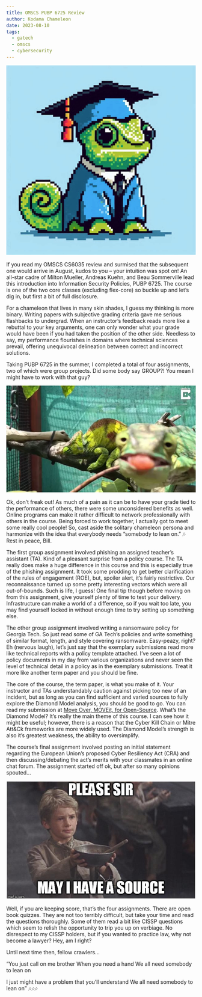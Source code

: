 ```yaml
---
title: OMSCS PUBP 6725 Review
author: Kodama Chameleon
date: 2023-08-10
tags:
  - gatech
  - omscs
  - cybersecurity
---
```

![Gatech](/static/img/gatech_omscs.png)

If you read my OMSCS CS6035 review and surmised that the subsequent one would arrive in August, kudos to you – your intuition was spot on! An all-star cadre of Milton Mueller, Andreas Kuehn, and Beau Sommerville lead this introduction into Information Security Policies, PUBP 6725. The course is one of the two core classes (excluding flex-core) so buckle up and let’s dig in, but first a bit of full disclosure.

For a chameleon that lives in many skin shades, I guess my thinking is more binary. Writing papers with subjective grading criteria gave me serious flashbacks to undergrad. When an instructor’s feedback reads more like a rebuttal to your key arguments, one can only wonder what your grade would have been if you had taken the position of the other side. Needless to say, my performance flourishes in domains where technical sciences prevail, offering unequivocal delineation between correct and incorrect solutions.

Taking PUBP 6725 in the summer, I completed a total of four assignments, two of which were group projects. Did some body say GROUP?! You mean I might have to work with that guy?

![image](/static/img/image.webp)

Ok, don’t freak out! As much of a pain as it can be to have your grade tied to the performance of others, there were some unconsidered benefits as well. Online programs can make it rather difficult to network professionally with others in the course. Being forced to work together, I actually got to meet some really cool people! So, cast aside the solitary chameleon persona and harmonize with the idea that everybody needs “somebody to lean on.” 🎶 Rest in peace, Bill.

The first group assignment involved phishing an assigned teacher’s assistant (TA). Kind of a pleasant surprise from a policy course. The TA really does make a huge difference in this course and this is especially true of the phishing assignment. It took some prodding to get better clarification of the rules of engagement (ROE), but, spoiler alert, it’s fairly restrictive. Our reconnaissance turned up some pretty interesting vectors which were all out-of-bounds. Such is life, I guess! One final tip though before moving on from this assignment, give yourself plenty of time to test your delivery. Infrastructure can make a world of a difference, so if you wait too late, you may find yourself locked in without enough time to try setting up something else.

The other group assignment involved writing a ransomware policy for Georgia Tech. So just read some of GA Tech’s policies and write something of similar format, length, and style covering ransomware. Easy-peazy, right? Eh (nervous laugh), let’s just say that the exemplary submissions read more like technical reports with a policy template attached. I’ve seen a lot of policy documents in my day from various organizations and never seen the level of technical detail in a policy as in the exemplary submissions. Treat it more like another term paper and you should be fine.

The core of the course, the term paper, is what you make of it. Your instructor and TAs understandably caution against picking too new of an incident, but as long as you can find sufficient and varied sources to fully explore the Diamond Model analysis, you should be good to go. You can read my submission at [Move Over, MOVEit, for Open-Source](/post/2023-07-26_Move%20Over%20MOVEIT%20for%20Open%20Source.md). What’s the Diamond Model? It’s really the main theme of this course. I can see how it might be useful; however, there is a reason that the Cyber Kill Chain or Mitre Att&Ck frameworks are more widely used. The Diamond Model’s strength is also it’s greatest weakness, the ability to oversimplify.

The course’s final assignment involved posting an initial statement regarding the European Union’s proposed Cyber Resiliency Act (CRA) and then discussing/debating the act’s merits with your classmates in an online chat forum. The assignment started off ok, but after so many opinions spouted…

![OliverTwist](/static/img/oliverTwistMeme.jpeg)

Well, if you are keeping score, that’s the four assignments. There are open book quizzes. They are not too terribly difficult, but take your time and read the questions thoroughly. Some of them read a bit like CISSP questions which seem to relish the opportunity to trip you up on verbiage. No disrespect to my CISSP holders, but if you wanted to practice law, why not become a lawyer? Hey, am I right?

Until next time then, fellow crawlers…

“You just call on me brother
When you need a hand
We all need somebody to lean on

I just might have a problem that you’ll understand
We all need somebody to lean on” 🎶🎶🎶